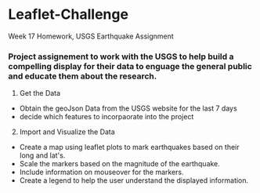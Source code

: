 # Leaflet-Challenge
Week 17 Homework, USGS Earthquake Assignment
### Project assignement to work with the USGS to help build a compelling display for their data to enguage the general public and educate them about the research.
1. Get the Data
  - Obtain the geoJson Data from the USGS website for the last 7 days
  - decide which features to incorpaorate into the project
2. Import and Visualize the Data
  - Create a map using leaflet plots to mark earthquakes based on their long and lat's.
  - Scale the markers based on the magnitude of the earthquake.
  - Include information on mouseover for the markers.
  - Create a legend to help the user understand the displayed information.
